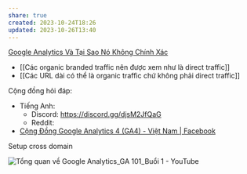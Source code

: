 ```yaml
---
share: true
created: 2023-10-24T18:26
updated: 2023-10-26T13:40
---
```

[Google Analytics Và Tại Sao Nó Không Chính Xác](https://conversion.vn/google-analytics-khong-chinh-xac/)

- [[Các organic branded traffic nên được xem như là direct traffic]] 
- [[Các URL dài có thể là organic traffic chứ không phải direct traffic]] 

Cộng đồng hỏi đáp:
- Tiếng Anh:
	- Discord: https://discord.gg/djsM2JfQaG
	- Reddit: 
- [Cộng Đồng Google Analytics 4 (GA4) - Việt Nam | Facebook](https://www.facebook.com/groups/578268814077720 "Cộng Đồng Google Analytics 4 (GA4) - Việt Nam | Facebook")

Setup cross domain

![Tổng quan về Google Analytics\_GA 101\_Buổi 1 - YouTube](https://youtu.be/MkEqM_Sny8M)